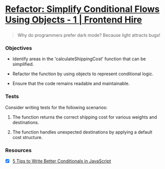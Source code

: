 # [Refactor: Simplify Conditional Flows Using Objects - 1 | Frontend Hire](https://www.frontendhire.com/questions/refactor-simplify-conditional-flows-1)

##### 

> Why do programmers prefer dark mode? Because light attracts bugs!

##### 

### Objectives

- Identify areas in the 'calculateShippingCost' function that can be simplified.

- Refactor the function by using objects to represent conditional logic.

- Ensure that the code remains readable and maintainable.

### Tests

Consider writing tests for the following scenarios:

1. The function returns the correct shipping cost for various weights and destinations.

2. The function handles unexpected destinations by applying a default cost structure.

### Resources

- [x] [5 Tips to Write Better Conditionals in JavaScript](https://www.digitalocean.com/community/posts/5-tips-to-write-better-conditionals-in-javascript)
